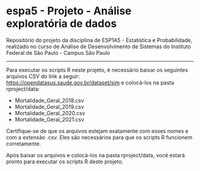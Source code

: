 # espa5 - Projeto - Análise exploratória de dados
Repositório do projeto da disciplina de ESP1A5 - Estatística e Probabilidade, realizado no curso de Análise de Desenvolvimento de Sistemas do Instituto Federal de São Paulo - Campus São Paulo

<hr />

Para executar os scripts R neste projeto, é necessário baixar os seguintes arquivos CSV do link a seguir: https://opendatasus.saude.gov.br/dataset/sim e colocá-los na pasta rproject/data:

- Mortalidade_Geral_2018.csv
- Mortalidade_Geral_2019.csv
- Mortalidade_Geral_2020.csv
- Mortalidade_Geral_2021.csv

Certifique-se de que os arquivos estejam exatamente com esses nomes e com a extensão .csv. Eles são necessários para que os scripts R funcionem corretamente.

Após baixar os arquivos e colocá-los na pasta rproject/data, você estará pronto para executar os scripts R deste projeto.
